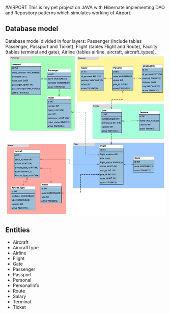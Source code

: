 #AIRPORT
This is my pet project on JAVA with Hibernate implementing DAO and Repository patterns which simulates working of Airport.
## Database model
Database model divided in four layers: Passenger (include tables Passenger, Passport and Ticket), Flight (tables Flight and Route),
Facility (tables terminal and gate), Airline (tables airline, aircraft, aircraft_types).
![](../../resources/EER%20Diagram.png)
## Entities
- Aircraft
- AircraftType
- Airline
- Flight
- Gate
- Passenger
- Passport
- Personal
- PersonalInfo
- Route
- Salary
- Terminal
- Ticket
